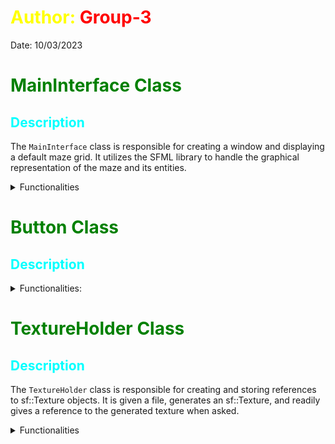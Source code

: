 
# <span style="color: yellow;">Author: <span style="color:red;"> Group-3<br>
Date: 10/03/2023 <br>
# <span style="color: green;">MainInterface Class</span>


## <span style="color: aqua;">Description

The `MainInterface` class is responsible for creating a window and displaying a default maze grid. It utilizes the SFML library to handle the graphical representation of the maze and its entities.
<details> <summary> Functionalities </summary>

### <span style="color: orange;">MainInterface Constructor

The `MainInterface` constructor initializes an instance of the `MainInterface` class, creating a window and menu.
- Setting up the SFML window with the specified dimensions and title
- Initializing the menu for any additional user interface elements

###  <span style="color: orange;">DrawGrid Function

The `DrawGrid` function is a part of the `MainInterface` class and is responsible for drawing the maze grid and entities on the SFML window. It utilizes the SFML library to display the maze grid, walls, agents, and other elements on the graphical interface. This function takes care of rendering the maze grid based on the provided parameters and updating the window accordingly.

The `DrawGrid` function consists of the following main functionalities:
- Clearing the SFML window
- Creating a vector representation of the maze grid
- Calculating the cell size for each element in the grid
- Drawing the walls, empty cells, and agent cells with their respective textures and colors
- Displaying the menu if required
- Updating the window display with the latest grid and entity information

The function ensures that the maze grid is properly displayed with the appropriate symbols and textures, making it easily understandable and visually appealing to the user.

Please note that the `DrawGrid` function is a crucial part of the graphical representation of the maze and should be appropriately integrated into the overall functionality of the `MainInterface` class.


###  <span style="color: orange;">SelectAction Function

The `selectAction` function is a part of the `MainInterface` class and is responsible for handling user input and selecting actions based on the user's interactions with the maze grid and entities. It utilizes the SFML library to capture and process user input events, enabling the user to interact with the maze application effectively.

The `selectAction` function performs the following key tasks:
- Continuously checks for user input events and actions within the SFML window
- Processes various types of events, including key presses, mouse movements, and window resizing
- Determines the appropriate action based on the specific key or event triggered by the user
- Updates the graphical representation of the maze grid accordingly

The function ensures that the user's interactions with the maze application are accurately captured and processed to facilitate smooth and intuitive gameplay or navigation within the maze environment.

</details>

# <span style="color: green;">Button Class</span>


## <span style="color: aqua;">Description

<details> <summary>Functionalities:</summary>

### <span style="color: orange;"> Button Constructor
</details>










# <span style="color: green;">TextureHolder Class</span>


## <span style="color: aqua;">Description

The `TextureHolder` class is responsible for creating and storing references to sf::Texture objects. It is given a file, generates an sf::Texture, and readily gives a reference to the generated texture when asked.
<details> <summary> Functionalities </summary>

###  <span style="color: orange;">LoadTexture Function

The `LoadTexture` function is a part of the `TextureHolder` class and is responsible for generating sf::Textures from a given file path. 

The `LoadTexture` function consists of the following main functionalities:
- Attempt to generate sf::Texture using given file path
- Store the generated sf::Texture in a map using the id as a key

The function allows new sf::Textures to be instantiated and stored to the class for future reference calling by id.


###  <span style="color: orange;">GetTexture Function

The `GetTexture` function is a part of the `TextureHolder` class and is responsible for getting a reference to the initialized sf::Texture with the matching id. 

The `GetTexture` function performs the following key tasks:
- Determine if there is a loaded texture with the given id
- Return the dereferenced sf::Texture that matches the id

The function allows for easy reference to any of the loaded sf::Textures without having to instantiate new ones for each use. 

</details>